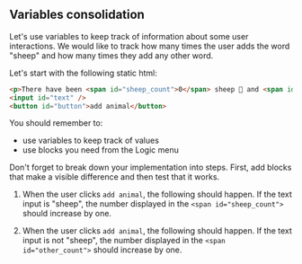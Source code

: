## Variables consolidation


Let's use variables to keep track of information about some user interactions. We would like to track how many times the user adds the word "sheep" and how many times they add any other word.

Let's start with the following static html:

```html
<p>There have been <span id="sheep_count">0</span> sheep 🐑 and <span id="other_count">0</span> others.</p>
<input id="text" />
<button id="button">add animal</button>
```

You should remember to:
- use variables to keep track of values
- use blocks you need from the Logic menu

Don't forget to break down your implementation into steps. First, add blocks that make a visible difference and then test that it works.

1. When the user clicks `add animal`, the following should happen. If the text input is "sheep", the number displayed in the `<span id="sheep_count">` should increase by one.

2. When the user clicks `add animal`, the following should happen. If the text input is not "sheep", the number displayed in the `<span id="other_count">` should increase by one.